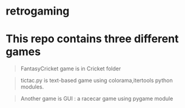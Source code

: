 # retrogaming

# This repo contains three different games

> FantasyCricket game is in Cricket folder


> tictac.py is text-based game using colorama,itertools python modules.



> Another game is GUI : a racecar game using pygame module 



